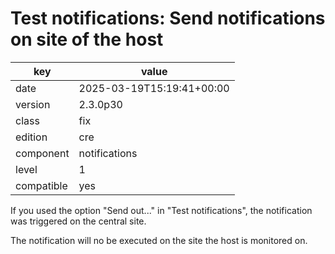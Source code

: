 [//]: # (werk v2)
# Test notifications: Send notifications on site of the host

key        | value
---------- | ---
date       | 2025-03-19T15:19:41+00:00
version    | 2.3.0p30
class      | fix
edition    | cre
component  | notifications
level      | 1
compatible | yes

If you used the option "Send out..." in "Test notifications", the notification
was triggered on the central site.

The notification will no be executed on the site the host is monitored on.
